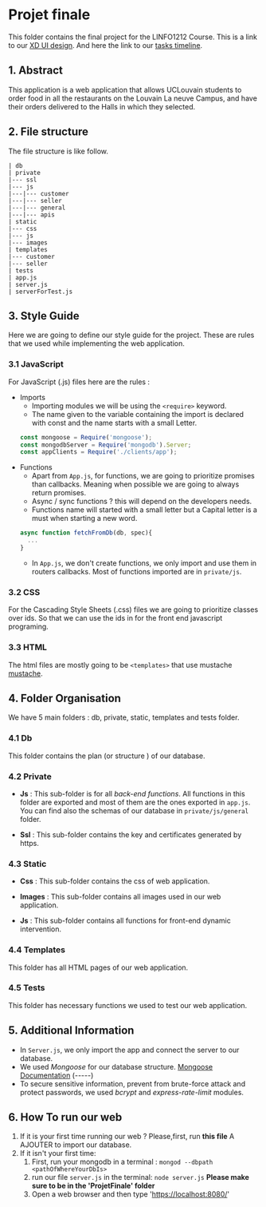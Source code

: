 # Projet finale
This folder contains the final project for the LINFO1212 Course. 
This is a link to our [XD UI design](https://xd.adobe.com/view/55df3040-04f0-4185-98be-db1e66c10891-008c/).
And here the link to our [tasks timeline](https://docs.google.com/document/d/1ffFzls8U0NDZME7glb_DqhvGBNL_LUBWAEz5BC5bzjw/edit).
## 1. Abstract
This application is a web application that allows UCLouvain students to order food in all the restaurants on the Louvain La neuve Campus, and have their orders delivered to the Halls in which they selected. 
## 2. File structure
The file structure is like follow.
```
| db
| private
|--- ssl
|--- js
|---|--- customer
|---|--- seller
|---|--- general
|---|--- apis
| static
|--- css
|--- js
|--- images
| templates
|--- customer
|--- seller
| tests
| app.js
| server.js
| serverForTest.js
```

## 3. Style Guide 
Here we are going to define our style guide for the project. These are rules that we used while implementing the web application.

### 3.1 JavaScript
For JavaScript (.js) files here are the rules : 

* Imports 
  * Importing modules we will be using the `<require>` keyword.
  * The name given to the variable containing the import is declared with const and the name starts with a small Letter.
  ```js
  const mongoose = Require('mongoose');
  const mongodbServer = Require('mongodb').Server;
  const appClients = Require('./clients/app');
  ```
* Functions 
  * Apart from `App.js`, for functions, we are going to prioritize promises than callbacks. Meaning when possible we are going to always return promises. 
  * Async / sync functions ? this will depend on the developers needs.
  * Functions name will started with a small letter but a Capital letter is a must when starting a new word.
  ```js
  async function fetchFromDb(db, spec){
    ...
  }
  ```
  * In `App.js`, we don't create functions, we only import and use them in routers callbacks. Most of functions imported are in `private/js`.

  
 ### 3.2 CSS 
 For the Cascading Style Sheets (.css) files we are going to prioritize classes over ids. So that we can use the ids in for the front end javascript programing.
 
 ### 3.3 HTML
 The html files are mostly going to be `<templates>` that use mustache [mustache](https://github.com/janl/mustache.js).
 
 ## 4. Folder Organisation
 We have 5 main folders : db, private, static, templates and tests folder.
 
 ### 4.1 Db
 This folder contains the plan (or structure ) of our database.
 
 ### 4.2 Private 
 
  * **Js** :
  This sub-folder is for all *back-end functions*. All functions in this folder are exported and most of them are the ones exported in `app.js`. 
  You can find also the schemas of our database in `private/js/general` folder.
 
  * **Ssl** : 
  This sub-folder contains the key and certificates generated by https. 
 
 ### 4.3 Static
 
  * **Css** : 
  This sub-folder contains the css of web application.
 
  * **Images** : 
  This sub-folder contains all images used in our web application.
 
  * **Js** : 
  This sub-folder contains all functions for front-end dynamic intervention.
 
 ### 4.4 Templates
  This folder has all HTML pages of our web application.

 ### 4.5 Tests
  This folder has necessary functions we used to test our web application.
 
 ## 5. Additional Information
 * In `Server.js`, we only import the app and connect the server to our database.
 * We used *Mongoose* for our database structure. [Mongoose Documentation](https://mongoosejs.com/docs/index.html) (-----)
 * To secure sensitive information, prevent from brute-force attack and protect passwords, we used *bcrypt* and *express-rate-limit* modules.
 
 ## 6. How To run our web
 1. If it is your first time running our web ? Please,first, run **this file**  A AJOUTER to import our database.
 2. If it isn't your first time:
    1. First, run your mongodb in a terminal : `mongod --dbpath <pathOfWhereYourDbIs>`
    2. run our file `server.js` in the terminal: `node server.js`  **Please make sure to be in the 'ProjetFinale' folder**
    3. Open a web browser and then type '[https://localhost:8080/](https://localhost:8080)'


